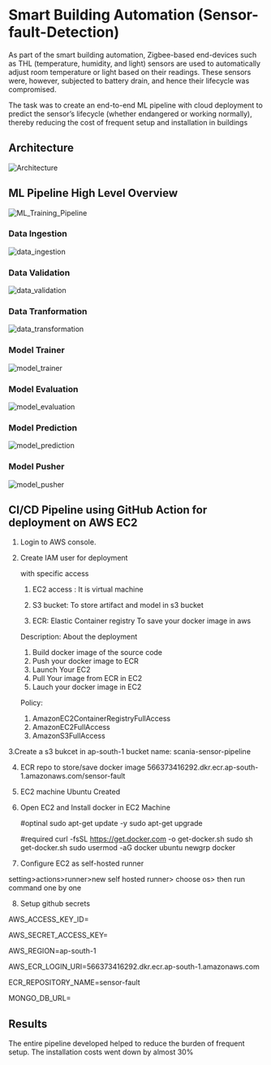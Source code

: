 # Smart Building Automation (Sensor-fault-Detection)
As part of the smart building automation, Zigbee-based end-devices such as THL (temperature, humidity, and light) sensors are used to automatically adjust room temperature or light based on their readings. These sensors were, however, subjected to battery drain, and hence their lifecycle was compromised. 

The task was to create an end-to-end ML pipeline with cloud deployment to predict the sensor’s lifecycle (whether endangered or working normally), thereby reducing the cost of frequent setup and installation in buildings


## Architecture
![Architecture](/Images/Architecture.jpg)



## ML Pipeline High Level Overview

![ML_Training_Pipeline](/Images/ML_Training_Pipeline.png)

### Data Ingestion
![data_ingestion](/Images/data_ingestion.png)

### Data Validation
![data_validation](/Images/data_validation.png)

### Data Tranformation
![data_transformation](/Images/data_transformation.png)

### Model Trainer
![model_trainer](/Images/model_trainer.png)

### Model Evaluation
![model_evaluation](/Images/model_evaluation.png)

### Model Prediction
![model_prediction](/Images/model_prediction.png)

### Model Pusher
![model_pusher](/Images/model_pusher.png)


## CI/CD Pipeline using GitHub Action for deployment on AWS EC2
1. Login to AWS console.

2. Create IAM user for deployment

	with specific access
	1. EC2 access : It is virtual machine

	2. S3 bucket: To store artifact and model in s3 bucket

	3. ECR: Elastic Container registry
	To save your docker image in aws

	Description: About the deployment

	1. Build docker image of the source code
	2. Push your docker image to ECR
	3. Launch Your EC2 
	4. Pull Your image from ECR in EC2
	5. Lauch your docker image in EC2



	Policy:
	1. AmazonEC2ContainerRegistryFullAccess
	2. AmazonEC2FullAccess
	3. AmazonS3FullAccess

3.Create a s3 bukcet in ap-south-1
	bucket name: scania-sensor-pipeline
	
4. ECR repo to store/save docker image
	566373416292.dkr.ecr.ap-south-1.amazonaws.com/sensor-fault
	
5. EC2 machine  Ubuntu  Created

6. Open EC2 and Install docker in EC2 Machine 
	
	
	#optinal
	sudo apt-get update -y
	sudo apt-get upgrade
	
	#required
	curl -fsSL https://get.docker.com -o get-docker.sh
	sudo sh get-docker.sh
	sudo usermod -aG docker ubuntu
	newgrp docker
	
7. Configure EC2 as self-hosted runner

setting>actions>runner>new self hosted runner> choose os> 
then run command one by one

8. Setup github secrets

AWS_ACCESS_KEY_ID=

AWS_SECRET_ACCESS_KEY=

AWS_REGION=ap-south-1

AWS_ECR_LOGIN_URI=566373416292.dkr.ecr.ap-south-1.amazonaws.com

ECR_REPOSITORY_NAME=sensor-fault

MONGO_DB_URL=




## Results
The entire pipeline developed helped to reduce the burden of frequent setup. The installation costs went down by almost 30%